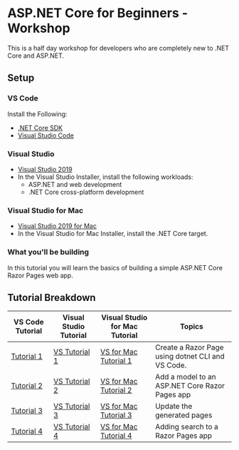  # ASP.NET Core for Beginners - Workshop
This is a half day workshop for developers who are completely new to .NET Core and ASP.NET.

## Setup

### VS Code

Install the Following:
* [.NET Core SDK](https://www.microsoft.com/net/download/) 
*  [Visual Studio Code](https://code.visualstudio.com/?wt.mc_id=adw-brand&gclid=Cj0KCQjwqYfWBRDPARIsABjQRYwLe3b9dJMixA98s8nS8QfuNBKGsiRVRXzB93fe4E27LGK5KLrGcnYaAgdREALw_wcB)

### Visual Studio

*  [Visual Studio 2019](https://visualstudio.microsoft.com/downloads/?wt.mc_id=adw-brand&gclid=Cj0KCQjwqYfWBRDPARIsABjQRYwLe3b9dJMixA98s8nS8QfuNBKGsiRVRXzB93fe4E27LGK5KLrGcnYaAgdREALw_wcB)
* In the Visual Studio Installer, install the following workloads:
    * ASP.NET and web development
    * .NET Core cross-platform development

### Visual Studio for Mac

* [Visual Studio 2019 for Mac](https://visualstudio.microsoft.com/downloads/?wt.mc_id=adw-brand&gclid=Cj0KCQjwqYfWBRDPARIsABjQRYwLe3b9dJMixA98s8nS8QfuNBKGsiRVRXzB93fe4E27LGK5KLrGcnYaAgdREALw_wcB)
* In the Visual Studio for Mac Installer, install the .NET Core target.

### What you'll be building
In this tutorial you will learn the basics of building a simple ASP.NET Core Razor Pages web app.

## Tutorial Breakdown

| VS Code Tutorial | Visual Studio Tutorial | Visual Studio for Mac Tutorial| Topics |
| ----- | ---- | ---- | ---- |
| [Tutorial 1](/Tutorial/1-Create%20a%20Razor%20Page/Create-a-Razorpage.md) | [VS Tutorial 1](/Tutorial/1-Create%20a%20Razor%20Page/Create-a-Razorpage-VS.md) | [VS for Mac Tutorial 1](/Tutorial/1-Create%20a%20Razor%20Page/Create-a-Razorpage-VSMac.md) | Create a Razor Page using dotnet CLI and VS Code.|
| [Tutorial 2](/Tutorial/2-Add%20a%20model/Addamodel.md) | [VS Tutorial 2](/Tutorial/2-Add%20a%20model/Addamodel-VS.md) | [VS for Mac Tutorial 2](/Tutorial/2-Add%20a%20model/Addamodel-VSMac.md)| Add a model to an ASP.NET Core Razor Pages app |
| [Tutorial 3](/Tutorial/3-Update%20Pages/update.md) | [VS Tutorial 3](/Tutorial/3-Update%20Pages/update-VS.md) | [VS for Mac Tutorial 3](/Tutorial/3-Update%20Pages/update-VSMac.md) | Update the generated pages |
| [Tutorial 4](/Tutorial/4-Add%20Search/SearchPage.md) | [VS Tutorial 4](/Tutorial/4-Add%20Search/SearchPage-VS.md) | [VS for Mac Tutorial 4](/Tutorial/4-Add%20Search/SearchPage-VSMac.md) | Adding search to a Razor Pages app |